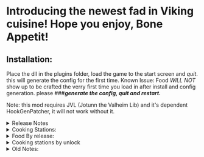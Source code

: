 # Introducing the newest fad in Viking cuisine! Hope you enjoy, Bone Appetit!

## Installation:

Place the dll  in the plugins folder, load the game to the start  screen and *quit*. this will generate the config for the first time.
Known Issue: Food *WILL NOT* show up to be crafted the verry first time you load in after install and config generation. please 
###***generate the config, quit and restart.***
			

Note: this mod requires JVL (Jotunn the Valheim Lib) and it's dependent HookGenPatcher, it will not work without it.

<details>
<summary>Release Notes</summary>

## Changelog:

# v. 1.0.0

* release includes 2 food crafting stations that require a fire underneath to cook on, and 5 new food items, one for each biome.

# v. 1.0.1 	

* hotfix for those not using V+

# v. 1.1.0 	

* fix for the grill making it difficult to load the fire underneath
	* fix for Fried Lox not auto picking up
	* 5 new foods. Pancakes, Smoked Fish, Bacon, Coffee, and Pizza

# v. 1.1.1

* updated visuals on bacon
	* Fixed collider on Griddle
	* Fixed attach point on kabob 

# v. 2.0.0	
  
* Code rework
	*  Updated Bacon Visuals (thicker) and fixed attach point
	* Added "Elemental" Cream Cones updated visuals on Ice Cream
	* First Rebalance pass
	* Added Porridge
	* Added A PJB for a special little boy by request.
	* Added CONFIG!!! (only a true/false for enabling/disabling recipes, likely will stay this way) Server synced. 
	* Everything defaults to on, when loading for the first time.
	* Redid all "Flavor" text
        
			 ### -MAKE SURE YOU HAVE THE MOD AND CONFIG ON THE SERVER FOR THE SERVER SYNC TO WORK-
	
# v. 2.0.1

* Fixed "CloudBerry" so we can have CAKE! (Big thanks to PROXiCiDE for pointing this out to me)

# v. 3.0.0

* Added MasterChef 2.0 assets. Omlette, Nut-ella, Bloodsausage, Broth, Carrot Butter, Burgers, and Fish Stew.
	* New Drops! You can now loot Pork from Boars, smaller Transportable Dragon Eggs from Drakes, and eggs from seagulls.
	* New food station, the Prep Staton. Unlocks with Tin.
	* More new food, Haggis, Moochi, Carrot Sticks, Boiled Eggs, and Candied Turnips.
	* Major balance pass, changed some recipes and food values, moved all food out of the cauldron and spread between Prep, griddle, and grill.
	* New Smokeless fires, for those of you struggling with FPS drops due to smoke particle physics, or who just want an indoor kitchen. There is now a campfire, a hearth that no longer produce particle smoke. (can be disabled in the config).

# v. 3.0.1

* Hotfix for boar drops when using with CLLC calculate Amount
	* Fix for missing Omlette
	* Added smokeless Braziers by request.

# v. 3.0.2

	* Load order fix
	* maybe fix for prep table fire (hopefully)

# v. 3.1.0

* Added Cooking Skill
      - Gain XP when cooking at a **Cooking Station**, or cooking a Consumable at the **rk_griddle**, **rk_grill**, **rk_prep** or **piece_cauldron**. Each level of cooking skill adds a 1% chance to craft an additional consumable. after lvl 25, your total cooking level is divided by 4 and the results is the % chance to crafted a 2nd additional consumable. 
      - e.g. At level 100, there is a 100% chance to craft an additional consumable and 25% chance to craft a 2nd additional consumable on top of that. At level 100 a food that crafts in stacks of x5, if lucky could output 7 total items.
      - Set **CookingSkillEnable** = false to disable.
    * Added SE_CheffHat
      - Improves Cooking Skill XP Earned while wearing the Chef Hat. 
      - Set **HatXpGain** = 1 to disable.
      - Taking the Chef Hat on and off displays a random Julia Child's quote. 
        - Displaying this message can be disabled by setting **HatSEMessage** to false.
    * Added Configs
      - CookingSkillEnable (server synced, enforced)
      - BonusWhenCookingEnabled (server synced, enforced)
      - HatXpGain (server synced, enforced)
      - HatSEMessage (local)
    * Added NexusId for update notice mod.

# v. 3.2.0

* updated for Jotun
* fixed versioning so it shows correct version everywhere.
	

# v. 3.2.1

* Updated for Jotunn
* Updated for mistlands
* Unity version update

# V. 3.2.2

* Updated Some missed assets
	* Added WnT to the new grill
	* made sure assets loaded properly (no more failure to load)
	* fixed chef hat from looking like a light bulb

# V. 3.2.3

* Updated Hearth model
  *  Updated Lights in Prep table (no more flicker)
  *  Updated various piece shaders for objects
  *  Updated various other shaders

# V. 3.2.4

* Missed a couple assets in the package all is 100% now

	

</details>


<details>
<summary> Cooking Stations: </summary>


# Griddle		
 buildable with 
- 10 stone  
- a hammer. 

Allows for custom food as soon as you find a place to build it.
# Grill 
* requires a forge
* 1 iron 
* 10 stone

 unlock higher tier grilled foods.

# Oven		
* piece addon for the grill. (added in 2.0.0) requires surtling cores, and surtling trophies.

# Prep Table	
* New station in v3.0.0, all ice cream was moved here. requires Tin

</details>

<details>
<summary>Food By release:</summary>

note: all food that uses "drake egg" uses the new drake egg drop from Drakes. and "egg" is from seagulls.

#### Initial Release v1.0.0

* Pork Rinds 
	* pork
	* scraps
- Honey Glazed Carrots 
	* Carrots
	* Honey
	* Dandelion
* Kabobs
	* Raw meat
	* Bone fragments
	* Carrot
	* Turnip
* Ice Cream Cone
	* freeze gland
	* drake egg
	* Honey
	* blueberry
* Country Fried Lox Meat
	* lox meat
	* butter
	* barley flour
	* egg (new seagull drop)


#### v. 1.1.0

* Smoked Fish
	* raw fish


##### Food Menu Assets Courtesy of zarboz

* Bacon
	* raw pork
* Coffee
	* ancient seeds
* Pizza
	* mushroom
	* flour
	* egg
	* raw meat
* Pancakes
	* flour
	* egg
	* honey
	* butter


#### v. 2.0.0

* Porridge
	* barley
	* cloudberry
	* honey
	* butter
* Fire cream cone
	* SurtlingCore
	* Raspberry
	* honey
	* drake egg
* Electric cream cone
	* Crystal
	* Cloudberry
	* Honey
	* drake egg
* Acid cream cone
	* Guck
	* MushroomYellow
	* Honey
	* drake egg
* PBJ
	* Queens Jam
	* Bread
	* Nut-ella
* Cake
	* egg
	* flour
	* cloud berry
	* honey


#### v. 3.0.0

* Haggis
	* entrails
	* raw meat
	* carrot
	* turnip
* Moochi
	* freeze gland
	* blueberry
	* drake egg
	* honey
* Candied Turnips
	* honey
	* turnip
	* thistle
* Boiled Eggs
	* eggs
* Carrot Sticks
	* carrots
	* nut-ella


##### Master Chef2.0 Assets

* Omlette
	* egg
	* raw pork
	* thistle
	* butter
* Broth
	* bone fragments
	* butter
* Butter
	* carrot seeds
* Fish Stew
	* raw fish
	* broth
	* thistle
	* egg
* Burger
	* raw lox meat
	* raw meat
	* bread
	* turnip
* Bloodsausage
	* entrails
	* raw pork
	* thistle
	* blood bag
* Nut-ella
	* Beech Seeds
	* butter
</details>

<details>
<summary> Cooking stations by unlock </summary>

Griddle - Stone
Prep Station - Tin
Grill - Iron
Oven - Addon for grill (Grill level +1) -Surtling Cores, and Trophies
</details>

<details>
<summary> Old Notes: </summary>

##### To Do/ Current Ideas

x-add food menu items (done)
x-expand menu (done untill H&H is released)
-localizaion
x-add another new processing station for food and expansions (done)
x-add new food drops from creatures(done)
-meals (delayed until H&H)
x-config sync (done)

This mod is routinely tested on a dedicated server with a great many other mods. To ensure your crafting stations don't disappear, and that food doesn't turn to dust, please put this on the dedicated server as well as ALL clients.


Huge thanks to zarboz, GraveBear, and plumga for helping me get going, setting me up, and encouraging me the whole way! This mod wouldn't exist without them.
Also a big thanks to my "players" on my server (my husband and our good friend) Itsmesds, and JaxomFaux who've helped with ideas and balance from the start. (Bone Appetit's name came from us haning out when itmesds said how about "bone appetit" and it stuck)

</details>